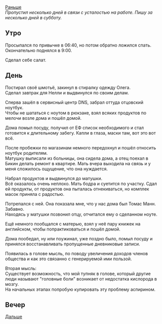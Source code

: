 [Раньше](2020.04.24.md)  
*Пропустил несколько дней в связи с усталостью на работе. Пишу за несколько дней в субботу.*
## Утро
Просыпался по привычке в 06:40, но потом обратно ложился спать. Окончательно поднялся в 9:00.

Сделал себе салат.
## День
Постирал своё шмотьё, закинул в стиралку одежду Олега.  
Сделал завтрак для Нелли и выдвинулся по своим делам.

Сперва зашёл в сервисный центр DNS, забрал оттуда отцовский ноутбук.  
Чтобы не шататься с ноутом в рюкзаке, взял всяких продуктов по мелочи возле дома и пошёл домой.

Дома помыл посуду, получил от ЕФ список необходимого и стал готовится к длительному забегу. Капли в глаза, маски там, вот это вот всё.

После пробежки по магазинам немного передохнул и пошёл относить ноутбук родителям.  
Матушку выписали из больницы, она сидела дома, а отец поехал в Бикин делать ремонт в квартире. Мать вчера выходила на связь и у меня сложилось ощущение, что она нуждается.

Набрал продуктов и выдвинулся до матушки.  
Всё оказалось очень неплохо. Мать бодра и суетится по участку. Сдал ей продукты, от продуктов она пыталась отнекиваться, но комплек масок приняла с радостью.

Потрепался с ней. Она показала мне, что у нас дома был Томас Манн. Забавно.  
Находясь у матушки позвонил отцу, отчитался ему о сделанном ноуте.

Ещё немного пообщался с матерью, взял у неё пару книжек на английском, чтобы попрактиковаться и пошёл домой. 

Дома пообедал, ну или поужинал, уже поздно было, помыл посуду и принялся восстанавливать пропущенные дневниковые записи.

Появилась в голове мысль, по поводу увеличения доходов членов общества и как это связанно с генерируемой ими пользой.

Вторая мысль:  
Существует возможность, что мой тупняк в голове, который другие люди называют "головные боли" возникает от недостатка кислорода в мозгу.  
На начальных этапах попробую купировать эту проблему аспирином.
## Вечер
[Дальше](2020.04.26.md)